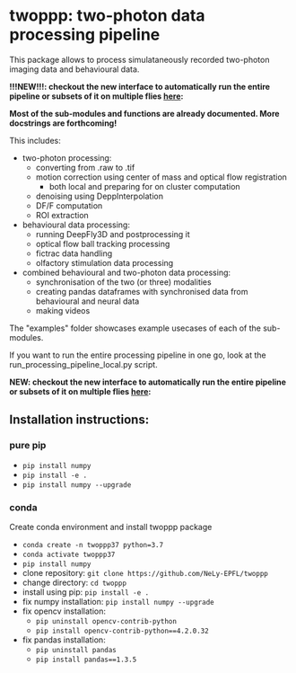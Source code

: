 # twoppp: **two-p**hoton data **p**rocessing **p**ipeline

This package allows to process simulataneously recorded two-photon imaging data and behavioural data.

**!!!NEW!!!: checkout the new interface to automatically run the entire pipeline or subsets of it on multiple flies [here](twoppp/run/README.md):**

**Most of the sub-modules and functions are already documented. More docstrings are forthcoming!**

This includes:
* two-photon processing:
    * converting from .raw to .tif
    * motion correction using center of mass and optical flow registration
        * both local and preparing for on cluster computation
    * denoising using DeppInterpolation
    * DF/F computation
    * ROI extraction
* behavioural data processing:
    * running DeepFly3D and postprocessing it
    * optical flow ball tracking processing
    * fictrac data handling
    * olfactory stimulation data processing
* combined behavioural and two-photon data processing:
    * synchronisation of the two (or three) modalities
    * creating pandas dataframes with synchronised data from behavioural and neural data
    * making videos

The "examples" folder showcases example usecases of each of the sub-modules.

If you want to run the entire processing pipeline in one go, look at the run_processing_pipeline_local.py script.

**NEW: checkout the new interface to automatically run the entire pipeline or subsets of it on multiple flies [here](twoppp/run/README.md):**

## Installation instructions:
### pure pip

- ```pip install numpy```
- ```pip install -e .```
- ```pip install numpy --upgrade```

### conda
Create conda environment and install twoppp package
- ```conda create -n twoppp37 python=3.7```
- ```conda activate twoppp37```
- ```pip install numpy```
- clone repository: ```git clone https://github.com/NeLy-EPFL/twoppp```
- change directory: ```cd twoppp```
- install using pip: ```pip install -e .```
- fix numpy installation: ```pip install numpy --upgrade```
- fix opencv installation:
   - ```pip uninstall opencv-contrib-python```
   - ```pip install opencv-contrib-python==4.2.0.32```
- fix pandas installation:
   - ```pip uninstall pandas```
   - ```pip install pandas==1.3.5```

